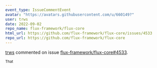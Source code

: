 ```yaml
---
event_type: IssueCommentEvent
avatar: "https://avatars.githubusercontent.com/u/660149?"
user: trws
date: 2022-09-02
repo_name: flux-framework/flux-core
html_url: https://github.com/flux-framework/flux-core/issues/4533
repo_url: https://github.com/flux-framework/flux-core
---
```


<a href='https://github.com/trws' target='_blank'>trws</a> commented on issue <a href='https://github.com/flux-framework/flux-core/issues/4533' target='_blank'>flux-framework/flux-core#4533</a>.

<small>That